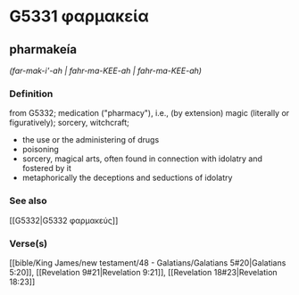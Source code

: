 # G5331 φαρμακεία

## pharmakeía

_(far-mak-i'-ah | fahr-ma-KEE-ah | fahr-ma-KEE-ah)_

### Definition

from G5332; medication ("pharmacy"), i.e., (by extension) magic (literally or figuratively); sorcery, witchcraft; 

- the use or the administering of drugs
- poisoning
- sorcery, magical arts, often found in connection with idolatry and fostered by it
- metaphorically the deceptions and seductions of idolatry

### See also

[[G5332|G5332 φαρμακεύς]]

### Verse(s)

[[bible/King James/new testament/48 - Galatians/Galatians 5#20|Galatians 5:20]], [[Revelation 9#21|Revelation 9:21]], [[Revelation 18#23|Revelation 18:23]]